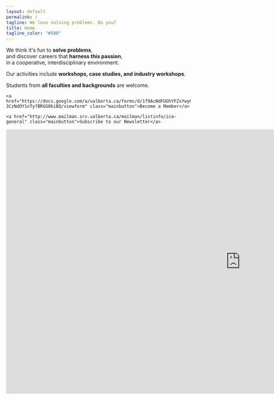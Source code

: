 ```yaml
---
layout: default
permalink: /
tagline: We love solving problems. Do you?
title: Home
tagline_color: "#508"
---
```


<div id="leader"><p>We think it's fun to <strong>solve problems</strong>,<br /> and discover careers that <strong>harness this passion</strong>,<br /> in a cooperative, interdisciplinary environment.</p><p>Our activities include <strong>workshops, case studies, and industry workshops</strong>.</p><p>Students from <strong>all faculties and backgrounds</strong> are welcome.</p>

	<a href="https://docs.google.com/a/ualberta.ca/forms/d/1f9AcNdFUGhYFZxYwy085S-3CzNdOY1nTy7BRGG0kiBQ/viewform" class="mainbutton">Become a Member</a>

	<a href="http://www.mailman.srv.ualberta.ca/mailman/listinfo/ica-general" class="mainbutton">Subscribe to our Newsletter</a>
	
</div>

<div class="video-container">
<iframe width="1280" height="720" src="https://www.youtube.com/embed/H3Q0YoD1AOI?&vq=hd1080;rel=0;showinfo=0;controls=0;&cc_load_policy=1" frameborder="0" allowfullscreen></iframe>
</div>
